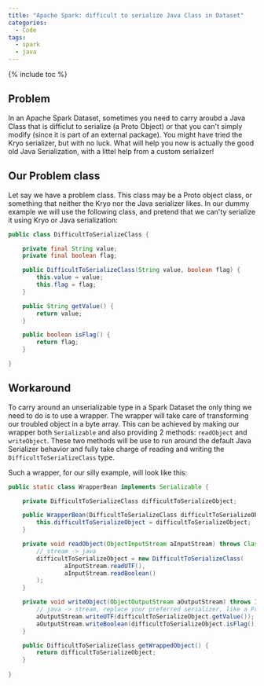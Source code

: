 ```yaml
---
title: "Apache Spark: difficult to serialize Java Class in Dataset"
categories:
  - Code
tags:
  - spark
  - java
---
```


{% include toc %}

## Problem

In an Apache Spark Dataset, sometimes you need to carry aroubd a Java Class that is difficlut to serialize (a Proto Object) or that you can't simply modify (since it is part of an external package).
You might have tried the Kryo serializer, but with no luck.
What will help you now is actually the good old Java Serialization, with a littel help from a custom serializer!

## Our Problem class

Let say we have a problem class. 
This class may be a Proto object class, or something that neither the Kryo nor the Java serializer likes. 
In our dummy example we will use the following class, and pretend that we can'ty serialize it using Kryo or Java serialization:
```java
public class DifficultToSerializeClass {

    private final String value;
    private final boolean flag;

    public DifficultToSerializeClass(String value, boolean flag) {
        this.value = value;
        this.flag = flag;
    }

    public String getValue() {
        return value;
    }

    public boolean isFlag() {
        return flag;
    }

}
```

## Workaround

To carry around an unserializable type in a Spark Dataset the only thing we need to do is to use a wrapper.
The wrapper will take care of transforming our troubled object in a byte array.
This can be achieved by making our wrapper both `Serializable` and also providing 2 methods: `readObject` and `writeObject`. 
These two methods will be use to run around the default Java Serializer behavior and fully take charge of reading and writing the `DifficultToSerializeClass` type.

Such a wrapper, for our silly example, will look like this:
```java
public static class WrapperBean implements Serializable {

    private DifficultToSerializeClass difficultToSerializeObject;

    public WrapperBean(DifficultToSerializeClass difficultToSerializeObject) {
        this.difficultToSerializeObject = difficultToSerializeObject;
    }

    private void readObject(ObjectInputStream aInputStream) throws ClassNotFoundException, IOException {
        // stream -> java
        difficultToSerializeObject = new DifficultToSerializeClass(
                aInputStream.readUTF(),
                aInputStream.readBoolean()
        );
    }

    private void writeObject(ObjectOutputStream aOutputStream) throws IOException {
        // java -> stream, replace your preferred serializer, like a Proto object serializer
        aOutputStream.writeUTF(difficultToSerializeObject.getValue());
        aOutputStream.writeBoolean(difficultToSerializeObject.isFlag());
    }

    public DifficultToSerializeClass getWrappedObject() {
        return difficultToSerializeObject;
    }
        
}
```
